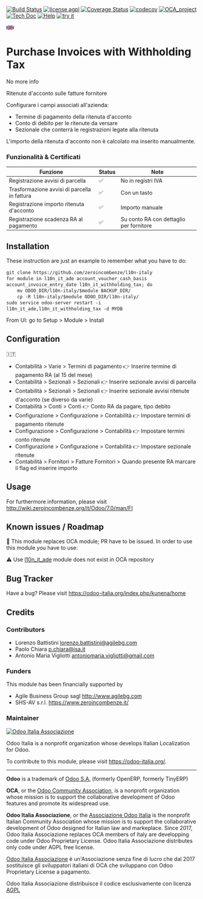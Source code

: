 [![Build Status](https://travis-ci.org/Odoo-Italia-Associazione/l10n-italy.svg?branch=7.0)](https://travis-ci.org/Odoo-Italia-Associazione/l10n-italy)
[![license agpl](https://img.shields.io/badge/licence-AGPL--3-blue.svg)](http://www.gnu.org/licenses/agpl-3.0.html)
[![Coverage Status](https://coveralls.io/repos/github/Odoo-Italia-Associazione/l10n-italy/badge.svg?branch=7.0)](https://coveralls.io/github/Odoo-Italia-Associazione/l10n-italy?branch=7.0)
[![codecov](https://codecov.io/gh/Odoo-Italia-Associazione/l10n-italy/branch/7.0/graph/badge.svg)](https://codecov.io/gh/Odoo-Italia-Associazione/l10n-italy/branch/7.0)
[![OCA_project](http://www.zeroincombenze.it/wp-content/uploads/ci-ct/prd/button-oca-7.svg)](https://github.com/OCA/l10n-italy/tree/7.0)
[![Tech Doc](http://www.zeroincombenze.it/wp-content/uploads/ci-ct/prd/button-docs-7.svg)](http://wiki.zeroincombenze.org/en/Odoo/7.0/dev)
[![Help](http://www.zeroincombenze.it/wp-content/uploads/ci-ct/prd/button-help-7.svg)](http://wiki.zeroincombenze.org/en/Odoo/7.0/man/FI)
[![try it](http://www.zeroincombenze.it/wp-content/uploads/ci-ct/prd/button-try-it-7.svg)](http://erp7.zeroincombenze.it)


[![en](https://github.com/zeroincombenze/grymb/blob/master/flags/en_US.png)](https://www.facebook.com/groups/openerp.italia/)

Purchase Invoices with Withholding Tax
======================================

No more info


Ritenute d'acconto sulle fatture fornitore

Configurare i campi associati all'azienda:
 - Termine di pagamento della ritenuta d'acconto
 - Conto di debito per le ritenute da versare
 - Sezionale che conterrà le registrazioni legate alla ritenuta

L'importo della ritenuta d'acconto non è calcolato ma inserito manualmente.


### Funzionalità & Certificati

Funzione | Status | Note
--- | --- | ---
Registrazione avvisi di parcella | :white_check_mark: | No in registri IVA
Trasformazione avvisi di parcella in fattura | :white_check_mark: | Con un tasto
Registrazione importo ritenuta d'acconto | :white_check_mark: | Importo manuale
Registrazione scadenza RA al pagamento | :white_check_mark: | Su conto RA con dettaglio per fornitore


Installation
------------

These instruction are just an example to remember what you have to do:

    git clone https://github.com/zeroincombenze/l10n-italy
    for module in l10n_it_ade account_voucher_cash_basis account_invoice_entry_date l10n_it_withholding_tax; do
        mv ODOO_DIR/l10n-italy/$module BACKUP_DIR/
        cp -R l10n-italy/$module ODOO_DIR/l10n-italy/
    sudo service odoo-server restart -i l10n_it_ade,l10n_it_withholding_tax -d MYDB

From UI: go to Setup > Module > Install


Configuration
-------------

:it:

* Contabilità > Varie > Termini di pagamento :point_right: Inserire termine di pagamento RA (al 15 del mese)
* Contabilità > Sezionali > Sezionali :point_right: Inserire sezionale avvisi di parcella
* Contabilità > Sezionali > Sezionali :point_right: Inserire sezionale avvisi ritenute d'acconto (se diverso da varie)
* Contabilità > Conti > Conti :point_right: Conto RA da pagare, tipo debito
* Configurazione > Configurazione > Contabilità :point_right: Impostare termini di pagamento ritenute
* Configurazione > Configurazione > Contabilità :point_right: Impostare termini conto ritenute
* Configurazione > Configurazione > Contabilità :point_right: Impostare sezionale ritenute
* Contabilità > Fornitori > Fatture Fornitori > Quando presente RA marcare il flag ed inserire importo


Usage
-----

For furthermore information, please visit http://wiki.zeroincombenze.org/it/Odoo/7.0/man/FI



Known issues / Roadmap
----------------------

:ticket: This module replaces OCA module; PR have to be issued.
In order to use this module you have to use:

:warning: Use [l10n_it_ade](l10n_it_ade/) module does not exist in OCA repository


Bug Tracker
-----------

Have a bug? Please visit https://odoo-italia.org/index.php/kunena/home


Credits
-------

### Contributors

* Lorenzo Battistini <lorenzo.battistini@agilebg.com>
* Paolo Chiara <p.chiara@isa.it>
* Antonio Maria Vigliotti <antoniomaria.vigliotti@gmail.com>

### Funders

This module has been financially supported by

* Agile Business Group sagl <http://www.agilebg.com>
* SHS-AV s.r.l. <https://www.zeroincombenze.it/>

### Maintainer

[![Odoo Italia Associazione](https://www.odoo-italia.org/images/Immagini/Odoo%20Italia%20-%20126x56.png)](https://odoo-italia.org)

Odoo Italia is a nonprofit organization whose develops Italian Localization for
Odoo.

To contribute to this module, please visit <https://odoo-italia.org/>.



[//]: # (copyright)

----

**Odoo** is a trademark of [Odoo S.A.](https://www.odoo.com/) (formerly OpenERP, formerly TinyERP)

**OCA**, or the [Odoo Community Association](http://odoo-community.org/), is a nonprofit organization whose
mission is to support the collaborative development of Odoo features and
promote its widespread use.

**Odoo Italia Associazione**, or the [Associazione Odoo Italia](https://www.odoo-italia.org/)
is the nonprofit Italian Community Association whose mission
is to support the collaborative development of Odoo designed for Italian law and markeplace.
Since 2017, Odoo Italia Associazione replaces OCA members of Italy are developping code under Odoo Proprietary License.
Odoo Italia Associazione distributes only code under AGPL free license.

[Odoo Italia Associazione](https://www.odoo-italia.org/) è un'Associazione senza fine di lucro
che dal 2017 sostituisce gli sviluppatori italiani di OCA che sviluppano
con Odoo Proprietary License a pagamento.

Odoo Italia Associazione distribuisce il codice esclusivamente con licenza [AGPL](http://www.gnu.org/licenses/agpl-3.0.html)

[//]: # (end copyright)

[//]: # (addons)

[//]: # (end addons)

